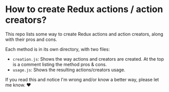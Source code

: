 # How to create Redux actions / action creators?

This repo lists some way to create Redux actions and action creators, along with their pros and cons.

Each method is in its own directory, with two files:
- `creation.js`: Shows the way actions and creators are created. At the top is a comment listing the method pros & cons.
- `usage.js`: Shows the resulting actions/creators usage.

If you read this and notice I'm wrong and/or know a better way, please let me know. :heart:
